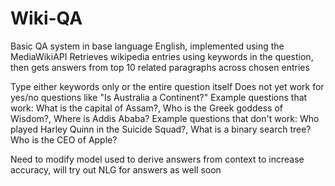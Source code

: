 # Wiki-QA 

Basic QA system in base language English, implemented using the MediaWikiAPI 
Retrieves wikipedia entries using keywords in the question, then gets answers from top 10 related paragraphs across chosen entries 

Type either keywords only or the entire question itself 
Does not yet work for yes/no questions like "Is Australia a Continent?" 
Example questions that work: What is the capital of Assam?, Who is the Greek goddess of Wisdom?, Where is Addis Ababa? 
Example questions that don't work: Who played Harley Quinn in the Suicide Squad?, What is a binary search tree? Who is the CEO of Apple? 

Need to modify model used to derive answers from context to increase accuracy, will try out NLG for answers as well soon
